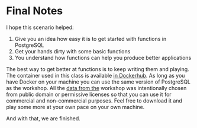# Final Notes 

I hope this scenario helped:
1. Give you an idea how easy it is to get started with functions in PostgreSQL
1. Get your hands dirty with some basic functions
1. You understand how functions can help you produce better applications

The best way to get better at functions is to keep writing them and playing.  
The container used in this class is available 
[in Dockerhub](https://cloud.docker.com/u/thesteve0/repository/docker/thesteve0/postgres-appdev). 
As long as you have Docker on your machine you can use the same version of PostgreSQL as the workshop. All the 
[data from the](https://github.com/CrunchyData/crunchy-demo-data/releases/tag/v0.1) workshop was intentionally chosen 
from public domain or permissive licenses so that you can use it for commercial and non-commercial purposes. Feel free 
to download it and play some more at your own pace on your own machine.
  
And with that, we are finished.